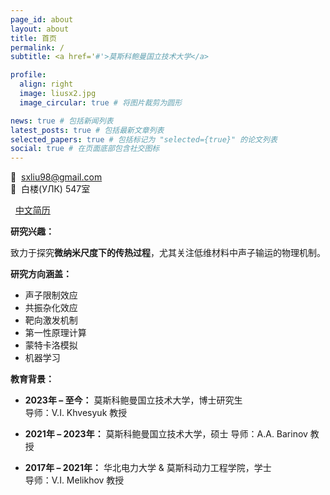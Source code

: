 ```yaml
---
page_id: about
layout: about
title: 首页
permalink: /
subtitle: <a href='#'>莫斯科鲍曼国立技术大学</a>

profile:
  align: right
  image: liusx2.jpg
  image_circular: true # 将图片裁剪为圆形

news: true # 包括新闻列表
latest_posts: true # 包括最新文章列表
selected_papers: true # 包括标记为 "selected={true}" 的论文列表
social: true # 在页面底部包含社交图标
---
```


📧  [sxliu98@gmail.com](mailto:sxliu98@gmail.com)  
📍  白楼(УЛК) 547室 

<i class="fas fa-file-pdf"></i>  <a href="https://lyushisyan.github.io/assets/pdf/zh-CN/CV_LIU_ZH_2507.pdf">中文简历</a>

**研究兴趣：**  

致力于探究**微纳米尺度下的传热过程**，尤其关注低维材料中声子输运的物理机制。

**研究方向涵盖：** 

- 声子限制效应 
- 共振杂化效应
- 靶向激发机制
- 第一性原理计算
- 蒙特卡洛模拟
- 机器学习 

**教育背景：**  

- **2023年 – 至今：** 莫斯科鲍曼国立技术大学，博士研究生  
  导师：V.I. Khvesyuk 教授

- **2021年 – 2023年：** 莫斯科鲍曼国立技术大学，硕士 
  导师：A.A. Barinov 教授

- **2017年 – 2021年：** 华北电力大学 & 莫斯科动力工程学院，学士  
  导师：V.I. Melikhov 教授

